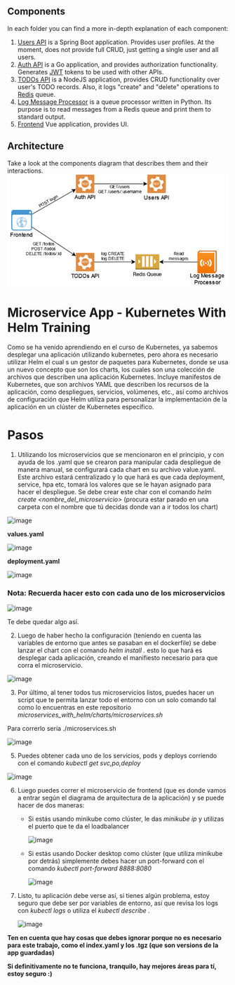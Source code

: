## Components
In each folder you can find a more in-depth explanation of each component:

1. [Users API](/users-api) is a Spring Boot application. Provides user profiles. At the moment, does not provide full CRUD, just getting a single user and all users.
2. [Auth API](/auth-api) is a Go application, and provides authorization functionality. Generates [JWT](https://jwt.io/) tokens to be used with other APIs.
3. [TODOs API](/todos-api) is a NodeJS application, provides CRUD functionality over user's TODO records. Also, it logs "create" and "delete" operations to [Redis](https://redis.io/) queue.
4. [Log Message Processor](/log-message-processor) is a queue processor written in Python. Its purpose is to read messages from a Redis queue and print them to standard output.
5. [Frontend](/frontend) Vue application, provides UI.

## Architecture

Take a look at the components diagram that describes them and their interactions.
![microservice-app-example](/arch-img/Microservices.png)

# Microservice App - Kubernetes With Helm Training

Como se ha venido aprendiendo en el curso de Kubernetes, ya sabemos desplegar una aplicación utilizando kubernetes, pero ahora es necesario utilizar Helm el cual s un gestor de paquetes para Kubernetes, donde se usa un nuevo concepto que son los charts, los cuales son una colección de archivos que describen una aplicación Kubernetes. Incluye manifestos de Kubernetes, que son archivos YAML que describen los recursos de la aplicación, como despliegues, servicios, volúmenes, etc., así como archivos de configuración que Helm utiliza para personalizar la implementación de la aplicación en un clúster de Kubernetes específico.

# Pasos

1. Utilizando los microservicios que se mencionaron en el principio, y con ayuda de los .yaml que se crearon para manipular cada despliegue de manera manual, se configurará cada chart en su archivo value.yaml. Este archivo estará centralizado y lo que hará es que cada deployment, service, hpa etc, tomará los valores que se le hayan asignado para hacer el despliegue. Se debe crear este char con el comando *helm create <nombre_del_microservicio>* (procura estar parado en una carpeta con el nombre que tú decidas donde van a ir todos los chart)

![image](https://github.com/luis486/microservices_with_helm/assets/71047563/6f838626-3f62-42c6-8df8-db2ad2538bac)

**values.yaml**

![image](https://github.com/luis486/microservices_with_helm/assets/71047563/8ed9e1e8-ac4a-42cf-a636-eb52cfb6e0c9)

**deployment.yaml**

![image](https://github.com/luis486/microservices_with_helm/assets/71047563/366e6ce8-10fd-4cf4-a992-971baee908e8)

### Nota: Recuerda hacer esto con cada uno de los microservicios

![image](https://github.com/luis486/microservices_with_helm/assets/71047563/f0b6071f-aada-4eb0-86df-aa1658005557)

Te debe quedar algo así.

2. Luego de haber hecho la configuración (teniendo en cuenta las variables de entorno que antes se pasaban en el dockerfile) se debe lanzar el chart con el comando *helm install <microservicio> .*  esto lo que hará es desplegar cada aplicación, creando el manifiesto necesario para que corra el microservicio.

![image](https://github.com/luis486/microservices_with_helm/assets/71047563/be7c401c-88b0-48df-a9ab-dae72119410b)

3.  Por último, al tener todos tus microservicios listos, puedes hacer un script que te permita lanzar todo el entorno con un solo comando tal como lo encuentras en este repositorio *microservices_with_helm/charts/microservices.sh*

   Para correrlo sería ./microservices.sh

   ![image](https://github.com/luis486/microservices_with_helm/assets/71047563/939a6614-ea49-4349-8a37-130f23b03ee7)

5.  Puedes obtener cada uno de los servicios, pods y deploys corriendo con el comando *kubectl get svc,po,deploy*

   ![image](https://github.com/luis486/microservices_with_helm/assets/71047563/ca3fa713-06ec-4fae-9ad9-ed88623fc20f)

6.  Luego puedes correr el microservicio de frontend (que es donde vamos a entrar según el diagrama de arquitectura de la aplicación) y se puede hacer de dos maneras:

    - Si estás usando minikube como clúster, le das *minikube ip* y utilizas el puerto que te da el loadbalancer 
  
      ![image](https://github.com/luis486/microservices_with_helm/assets/71047563/7402157c-c4c4-4317-b6af-6a33201e7684)

    - Si estás usando Docker desktop como clúster (que utiliza minikube por detrás) simplemente debes hacer un port-forward con el comando *kubectl port-forward <pod> 8888:8080*
 
      ![image](https://github.com/luis486/microservices_with_helm/assets/71047563/46a148f8-74e3-4654-a35e-a50d637d9f65)

7. Listo, tu aplicación debe verse así, si tienes algún problema, estoy seguro que debe ser por variables de entorno, así que revisa los logs con *kubectl logs <pod>* o utiliza el *kubectl describe <pod>*.

      ![image](https://github.com/luis486/microservices_with_helm/assets/71047563/348e8bb3-1ea2-4648-9f13-92e5de7bd965)


**Ten en cuenta que hay cosas que debes ignorar porque no es necesario para este trabajo, como el index.yaml y los .tgz (que son versions de la app guardadas)**

**Si definitivamente no te funciona, tranquilo, hay mejores áreas para tí, estoy seguro :)**
